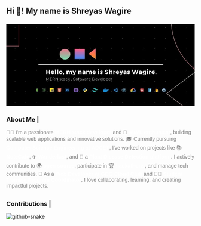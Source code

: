 <h2 align="left">Hi 👋! My name is Shreyas Wagire</h2>

###



<div align="center">
  <img src="./Main.jpg">
</div>

###

<h3>About Me | </h3>
<div style="color: gray; font-family: sans-serif;">
  <p>
    👨‍💻 I'm a passionate <a style="color: white; font-weight: bold; text-decoration: none;" href="https://github.com/shreyas-wagire">MERN stack developer</a> and 🤖 <a style="color: white; font-weight: bold; text-decoration: none;" href="#">AI/ML enthusiast</a>, building scalable web applications and innovative solutions. 
    🎓 Currently pursuing <a style="color: white; font-weight: bold; text-decoration: none;" href="https://www.adcet.ac.in/">Computer Science Engineering at ADCET</a>, I've worked on projects like 
    📚 <a style="color: white; font-weight: bold; text-decoration: none;" href="https://notecafe.vercel.app/">NoteCafe</a>, ✈️ <a style="color: white; font-weight: bold; text-decoration: none;" href="https://github.com/Shreyas-Wagire/WanderLust-Travling-Site">Wanderlust</a>, and 🌿 a 
    <a style="color: white; font-weight: bold; text-decoration: none;" href="#">Plant Disease Detection platform</a>. I actively contribute to 
    🌍 <a style="color: white; font-weight: bold; text-decoration: none;" href="https://devpost.com/">open source</a>, participate in 🏆 <a style="color: white; font-weight: bold; text-decoration: none;"href="#">hackathons</a>, and manage tech communities. 
    🚀 As a <a style="color: white; font-weight: bold; text-decoration: none;"href="https://gdg.community.dev/">Web Developer at GDG Cloud Club</a> and 
    🧑‍🏫 <a style="color: white; font-weight: bold; text-decoration: none;" href="#">Student Training Program Coordinator</a>, I love collaborating, learning, and creating impactful projects.
  </p>
</div>

##

<h3>Contributions |</h3>
<picture>
  <source media="(prefers-color-scheme: dark)" srcset="https://raw.githubusercontent.com/tobiasmeyhoefer/tobiasmeyhoefer/output/github-snake-dark.svg" />
  <source media="(prefers-color-scheme: light)" srcset="https://raw.githubusercontent.com/tobiasmeyhoefer/tobiasmeyhoefer/output/github-snake.svg" />
  <img alt="github-snake" src="https://raw.githubusercontent.com/tobiasmeyhoefer/tobiasmeyhoefer/output/github-snake.svg" />
</picture>

###
